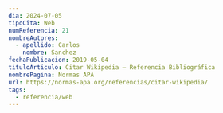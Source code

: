 ```yaml
---
dia: 2024-07-05
tipoCita: Web
numReferencia: 21
nombreAutores:
  - apellido: Carlos
    nombre: Sanchez
fechaPublicacion: 2019-05-04
tituloArticulo: Citar Wikipedia – Referencia Bibliográfica
nombrePagina: Normas APA
url: https://normas-apa.org/referencias/citar-wikipedia/
tags:
  - referencia/web
---
```

